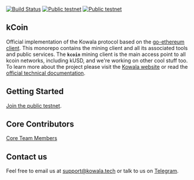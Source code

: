 [![Build Status](http://ci.kowala.io/api/badges/kowala-tech/kcoin/status.svg)](http://ci.kowala.io/kowala-tech/kcoin) [![Public testnet](https://img.shields.io/badge/alpha-main%20net-blue.svg)](http://kusd.kowala.tech) [![Public testnet](https://img.shields.io/badge/public-testnet-981071.svg)](http://zygote.kowala.tech)

## kCoin

Official implementation of the Kowala protocol based on the [go-ethereum client](https://github.com/ethereum/go-ethereum/). This monorepo contains the mining client and all its associated tools and public services. The **`kcoin`** mining client is the main access point to all kcoin networks, including kUSD, and we're working on other cool stuff too. To learn more about the project please visit the [Kowala website](https://kowala.tech) or read the [official technical documentation](http://docs.kowala.tech/).

## Getting Started

[Join the public testnet](https://kowala.tech/testnet).

## Core Contributors

[Core Team Members](https://github.com/orgs/kowala-tech/people)

## Contact us

Feel free to email us at support@kowala.tech or talk to us on [Telegram](https://t.co/MpSK3z1aWw).
